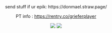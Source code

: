 <div align="center"> 
  send stuff if ur epik: https://donmael.straw.page/

  PT info : https://rentry.co/grieferplayer


![](https://cdn.discordapp.com/attachments/906679512962592818/1396694581877276672/obaN44r.png?ex=687f04b1&is=687db331&hm=44a7695232320cf247dc51645607cc9be7782e54ad5d411565189fc65ad7cf00&) ![](https://cdn.discordapp.com/attachments/906679512962592818/1396694993501950054/TAW71qQ.png?ex=687f0513&is=687db393&hm=2456c6d2a3f2b974bc2ce60a37737c7cd3694f2749ed5f36aab5a640541e8db2&)
